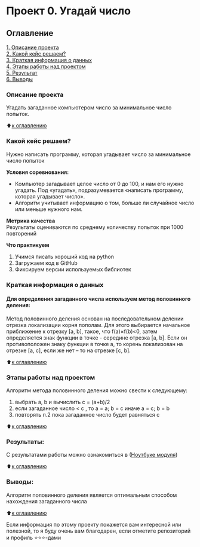# Проект 0. Угадай число

## Оглавление  
[1. Описание проекта](#Описание-проекта)  
[2. Какой кейс решаем?](#Какой-кейс-решаем)  
[3. Краткая информация о данных](#Краткая-информация-о-данных)  
[4. Этапы работы над проектом](#Этапы-работы-над-проектом)  
[5. Результат](#Результаты)    
[6. Выводы](#Выводы) 

### Описание проекта    
Угадать загаданное компьютером число за минимальное число попыток.

:arrow_up:[к оглавлению](#Оглавление)


### Какой кейс решаем?    
Нужно написать программу, которая угадывает число за минимальное число попыток

**Условия соревнования:**  
- Компьютер загадывает целое число от 0 до 100, и нам его нужно угадать. Под «угадать», подразумевается «написать программу, которая угадывает число».
- Алгоритм учитывает информацию о том, больше ли случайное число или меньше нужного нам.

**Метрика качества**     
Результаты оцениваются по среднему количеству попыток при 1000 повторений

**Что практикуем**     
1. Учимся писать хороший код на python
2. Загружаем код в GitHub
3. Фиксируем версии используемых библиотек 


### Краткая информация о данных
#### Для определения загаданного числа используем метод половинного деления:
Метод половинного деления основан на последовательном делении отрезка локализации корня пополам.
Для этого выбирается начальное приближение к отрезку [a, b], такое, что f(a)×f(b)<0, затем определяется знак функции в точке - середине отрезка [a, b]. Если он противоположен  знаку функции в точке a, то корень локализован на отрезке [a, c], если же нет – то на отрезке [c, b].

  
:arrow_up:[к оглавлению](#Оглавление)


### Этапы работы над проектом  
Алгоритм метода половинного деления можно свести к следующему:
 1. выбрать a, b и вычислить c = (a+b)/2
 2. если загаданное число < с , то a = a; b = c   иначе  a = c; b = b
 3. повторять п.2 пока загаданное число будет равняться с

:arrow_up:[к оглавлению](#Оглавление)


### Результаты:  
С результатами работы можно ознакомиться в ([Ноутбуке модуля](https://github.com/MaxiproDP/DS_Modules/blob/b361c279b92cb74c90ae2be294d2355655de7680/Module%208/game.ipynb))

:arrow_up:[к оглавлению](#Оглавление)


### Выводы:  
Алгоритм половинного деления является оптимальным способом нахождения загаданного числа

:arrow_up:[к оглавлению](#Оглавление)


Если информация по этому проекту покажется вам интересной или полезной, то я буду очень вам благодарен, если отметите репозиторий и профиль ⭐️⭐️⭐️-дами